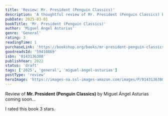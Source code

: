 ```yaml
---
title: 'Review: Mr. President (Penguin Classics)'
description: 'A thoughtful review of Mr. President (Penguin Classics) by Miguel Ángel Asturias'
pubDate: 2025-03-01
bookTitle: 'Mr. President (Penguin Classics)'
author: 'Miguel Ángel Asturias'
genre: 'General'
rating: 3
readingTime: 1
purchaseLink: 'https://bookshop.org/books/mr-president-penguin-classics/9780143136385'
goodreadsId: '59410869'
isbn: '0143136380'
publishYear: 2022
status: 'draft'
tags: ['2025', 'general', 'miguel-ángel-asturias']
postType: 'review'
heroImage: 'https://images-na.ssl-images-amazon.com/images/P/0143136380.01.L.jpg'
---
```


Review of **Mr. President (Penguin Classics)** by Miguel Ángel Asturias coming soon...

I rated this book 3 stars.
